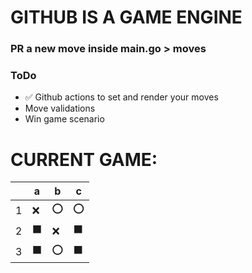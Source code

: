 # GITHUB IS A GAME ENGINE

### PR a new move inside main.go > moves

### ToDo
- ✅ Github actions to set and render your moves
- Move validations
- Win game scenario


# CURRENT GAME:


||a|b|c|
|---|---|---|---|
|1|❌|⭕|⭕|
|2|⬛|❌|⬛|
|3|⬛|⭕|⬛|
